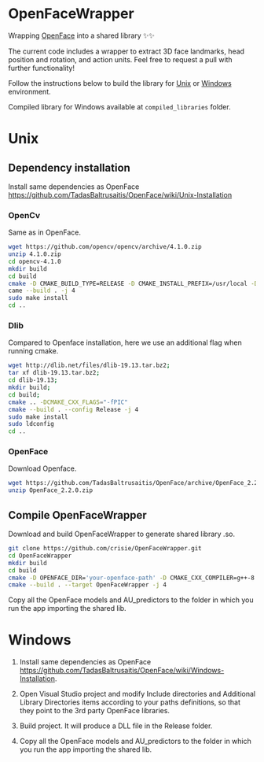 # OpenFaceWrapper

Wrapping [OpenFace](https://github.com/TadasBaltrusaitis/OpenFace) into a shared library :sparkles::sparkles:

The current code includes a wrapper to extract 3D face landmarks, head position and rotation, and action units. Feel free to request a pull with further functionality!

Follow the instructions below to build the library for [Unix](#unix) or [Windows](#windows) environment.

Compiled library for Windows available at ```compiled_libraries``` folder.

# Unix

## Dependency installation 

Install same dependencies as OpenFace https://github.com/TadasBaltrusaitis/OpenFace/wiki/Unix-Installation

### OpenCv
Same as in OpenFace.
```bash
wget https://github.com/opencv/opencv/archive/4.1.0.zip
unzip 4.1.0.zip
cd opencv-4.1.0
mkdir build
cd build
cmake -D CMAKE_BUILD_TYPE=RELEASE -D CMAKE_INSTALL_PREFIX=/usr/local -D BUILD_TIFF=ON -D WITH_TBB=ON -D BUILD_SHARED_LIBS=OFF ..
came --build . -j 4
sudo make install
cd ..
```
### Dlib
Compared to Openface installation, here we use an additional flag when running cmake.
```bash
wget http://dlib.net/files/dlib-19.13.tar.bz2;
tar xf dlib-19.13.tar.bz2;
cd dlib-19.13;
mkdir build;
cd build;
cmake .. -DCMAKE_CXX_FLAGS="-fPIC"
cmake --build . --config Release -j 4
sudo make install
sudo ldconfig
cd ..
```
 
### OpenFace
Download Openface.
```bash
wget https://github.com/TadasBaltrusaitis/OpenFace/archive/OpenFace_2.2.0.zip
unzip OpenFace_2.2.0.zip
```


## Compile OpenFaceWrapper
Download and build OpenFaceWrapper to generate shared library .so.
```bash
git clone https://github.com/crisie/OpenFaceWrapper.git
cd OpenFaceWrapper
mkdir build 
cd build
cmake -D OPENFACE_DIR='your-openface-path' -D CMAKE_CXX_COMPILER=g++-8 -D CMAKE_C_COMPILER=gcc-8 -D CMAKE_BUILD_TYPE=RELEASE ..
cmake --build . --target OpenFaceWrapper -j 4
```

Copy all the OpenFace models and AU_predictors to the folder in which you run the app importing the shared lib.

# Windows

1. Install same dependencies as OpenFace https://github.com/TadasBaltrusaitis/OpenFace/wiki/Windows-Installation.

2. Open Visual Studio project and modify Include directories and Additional Library Directories items according to your paths definitions, so that they point to the 3rd party OpenFace libraries.

3. Build project. It will produce a DLL file in the Release folder.

4. Copy all the OpenFace models and AU_predictors to the folder in which you run the app importing the shared lib.

